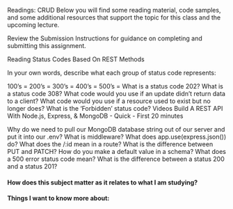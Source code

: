 Readings: CRUD
Below you will find some reading material, code samples, and some additional resources that support the topic for this class and the upcoming lecture.

Review the Submission Instructions for guidance on completing and submitting this assignment.

Reading
Status Codes Based On REST Methods

In your own words, describe what each group of status code represents:

100’s =
200’s =
300’s =
400’s =
500’s =
What is a status code 202?
What is a status code 308?
What code would you use if an update didn’t return data to a client?
What code would you use if a resource used to exist but no longer does?
What is the ‘Forbidden’ status code?
Videos
Build A REST API With Node.js, Express, & MongoDB - Quick - First 20 minutes

Why do we need to pull our MongoDB database string out of our server and put it into our .env?
What is middleware?
What does app.use(express.json()) do?
What does the /:id mean in a route?
What is the difference between PUT and PATCH?
How do you make a default value in a schema?
What does a 500 error status code mean?
What is the difference between a status 200 and a status 201?

#### How does this subject matter as it relates to what I am studying?


#### Things I want to know more about:
